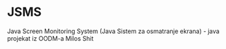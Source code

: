 JSMS
====
Java Screen Monitoring System (Java Sistem za osmatranje ekrana) - java projekat iz OODM-a 
Milos Shit
